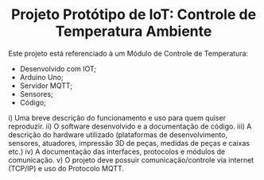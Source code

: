 <h1 align="center"> Projeto Protótipo de IoT: Controle de Temperatura Ambiente </h1>

Este projeto está referenciado à um Módulo de Controle de Temperatura:
- Desenvolvido com IOT;
- Arduino Uno;
- Servidor MQTT;
- Sensores;
- Código;



i)        Uma breve descrição do funcionamento e uso para quem quiser reproduzir.
ii)       O software desenvolvido e a documentação de código.
iii)      A descrição do hardware utilizado (plataformas de desenvolvimento, sensores, atuadores, impressão 3D de peças, medidas de peças e caixas etc.)
iv)      A documentação das interfaces, protocolos e módulos de comunicação.
v)       O projeto deve possuir comunicação/controle via internet (TCP/IP) e uso do Protocolo MQTT.
